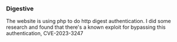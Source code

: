 ### Digestive

The website is using php to do http digest authentication. I did some research and found that there's a known exploit for bypassing this authentication, 	CVE-2023-3247

